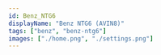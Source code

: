 ```yaml
---
id: Benz_NTG6
displayName: "Benz NTG6 (AVIN8)"
tags: ["benz", "benz-ntg6"]
images: ["./home.png", "./settings.png"]
---
```

